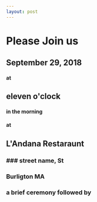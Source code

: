 ```yaml
---
layout: post
---
```


# Please Join us

## September 29, 2018

#### at
## eleven o'clock
#### in the morning

#### at
## L'Andana Restaraunt
### ### street name, St
### Burligton MA


### a brief ceremony followed by
